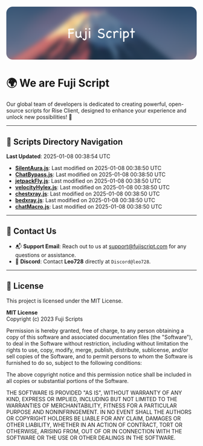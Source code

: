 ![Banner](.github/b.webp)

# 🌍 **We are Fuji Script**

Our global team of developers is dedicated to creating powerful, open-source scripts for Rise Client, designed to enhance your experience and unlock new possibilities! 🌟

---
<!-- SCRIPTS_NAVIGATION_START -->
## 📂 **Scripts Directory Navigation**

**Last Updated**: 2025-01-08 00:38:54 UTC

- **[SilentAura.js](scripts/SilentAura.js)**: Last modified on 2025-01-08 00:38:50 UTC
- **[ChatBypass.js](scripts/ChatBypass.js)**: Last modified on 2025-01-08 00:38:50 UTC
- **[jetpackFly.js](scripts/jetpackFly.js)**: Last modified on 2025-01-08 00:38:50 UTC
- **[velocityHylex.js](scripts/velocityHylex.js)**: Last modified on 2025-01-08 00:38:50 UTC
- **[chestxray.js](scripts/chestxray.js)**: Last modified on 2025-01-08 00:38:50 UTC
- **[bedxray.js](scripts/bedxray.js)**: Last modified on 2025-01-08 00:38:50 UTC
- **[chatMacro.js](scripts/chatMacro.js)**: Last modified on 2025-01-08 00:38:50 UTC

<!-- SCRIPTS_NAVIGATION_END -->

---

## 💬 **Contact Us**  
- 📬 **Support Email**: Reach out to us at [support@fujiscript.com](mailto:support@fujiscript.com) for any questions or assistance.  
- 💬 **Discord**: Contact **Leo728** directly at `Discord@leo728`.

---

## 📜 **License**

This project is licensed under the MIT License.  

**MIT License**  
Copyright (c) 2023 Fuji Scripts  

Permission is hereby granted, free of charge, to any person obtaining a copy of this software and associated documentation files (the "Software"), to deal in the Software without restriction, including without limitation the rights to use, copy, modify, merge, publish, distribute, sublicense, and/or sell copies of the Software, and to permit persons to whom the Software is furnished to do so, subject to the following conditions:  

The above copyright notice and this permission notice shall be included in all copies or substantial portions of the Software.  

THE SOFTWARE IS PROVIDED "AS IS", WITHOUT WARRANTY OF ANY KIND, EXPRESS OR IMPLIED, INCLUDING BUT NOT LIMITED TO THE WARRANTIES OF MERCHANTABILITY, FITNESS FOR A PARTICULAR PURPOSE AND NONINFRINGEMENT. IN NO EVENT SHALL THE AUTHORS OR COPYRIGHT HOLDERS BE LIABLE FOR ANY CLAIM, DAMAGES OR OTHER LIABILITY, WHETHER IN AN ACTION OF CONTRACT, TORT OR OTHERWISE, ARISING FROM, OUT OF OR IN CONNECTION WITH THE SOFTWARE OR THE USE OR OTHER DEALINGS IN THE SOFTWARE.  
